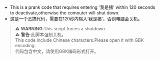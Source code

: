 - This is a prank code that requires entering '我是猪' within 120 seconds to deactivate,otherwise the comouter will shut down.  
- 这是一个恶搞代码，需要在120秒内输入‘我是猪’，否则电脑会关机。  
> ⚠️ **WARNING**:This script forces a shutdown.  
> ⚠️ **警告**:此脚本强制关机。  
> This code include Chinese characters.Please open it with GBK encoding.  
> 代码包含中文，请使用GBK编码形式打开。  

